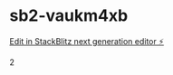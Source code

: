 # sb2-vaukm4xb

[Edit in StackBlitz next generation editor ⚡️](https://stackblitz.com/~/github.com/Dabeix/sb2-vaukm4xb)


2
